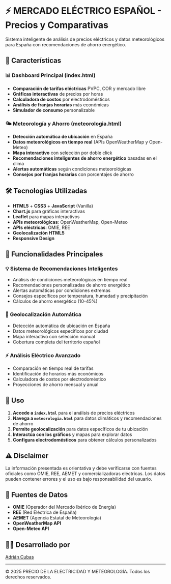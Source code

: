 # ⚡ MERCADO ELÉCTRICO ESPAÑOL - Precios y Comparativas

Sistema inteligente de análisis de precios eléctricos y datos meteorológicos para España con recomendaciones de ahorro energético.

## 🚀 Características

### 📊 Dashboard Principal (index.html)
- **Comparación de tarifas eléctricas** PVPC, COR y mercado libre
- **Gráficas interactivas** de precios por horas
- **Calculadora de costos** por electrodomésticos
- **Análisis de franjas horarias** más económicas
- **Simulador de consumo** personalizable

### 🌤️ Meteorología y Ahorro (meteorologia.html)
- **Detección automática de ubicación** en España
- **Datos meteorológicos en tiempo real** (APIs OpenWeatherMap y Open-Meteo)
- **Mapa interactivo** con selección por doble click
- **Recomendaciones inteligentes de ahorro energético** basadas en el clima
- **Alertas automáticas** según condiciones meteorológicas
- **Consejos por franjas horarias** con porcentajes de ahorro

## 🛠️ Tecnologías Utilizadas

- **HTML5** + **CSS3** + **JavaScript** (Vanilla)
- **Chart.js** para gráficas interactivas
- **Leaflet** para mapas interactivos
- **APIs meteorológicas**: OpenWeatherMap, Open-Meteo
- **APIs eléctricas**: OMIE, REE
- **Geolocalización HTML5**
- **Responsive Design**

## 🎯 Funcionalidades Principales

### 💡 Sistema de Recomendaciones Inteligentes
- Análisis de condiciones meteorológicas en tiempo real
- Recomendaciones personalizadas de ahorro energético
- Alertas automáticas por condiciones extremas
- Consejos específicos por temperatura, humedad y precipitación
- Cálculos de ahorro energético (10-45%)

### 📍 Geolocalización Automática
- Detección automática de ubicación en España
- Datos meteorológicos específicos por ciudad
- Mapa interactivo con selección manual
- Cobertura completa del territorio español

### ⚡ Análisis Eléctrico Avanzado
- Comparación en tiempo real de tarifas
- Identificación de horarios más económicos
- Calculadora de costos por electrodoméstico
- Proyecciones de ahorro mensual y anual

## 🚀 Uso

1. **Accede a `index.html`** para el análisis de precios eléctricos
2. **Navega a `meteorologia.html`** para datos climáticos y recomendaciones de ahorro
3. **Permite geolocalización** para datos específicos de tu ubicación
4. **Interactúa con los gráficos** y mapas para explorar datos
5. **Configura electrodomésticos** para obtener cálculos personalizados

## ⚠️ Disclaimer

La información presentada es orientativa y debe verificarse con fuentes oficiales como OMIE, REE, AEMET y comercializadoras eléctricas. Los datos pueden contener errores y el uso es bajo responsabilidad del usuario.

## 🔗 Fuentes de Datos

- **OMIE** (Operador del Mercado Ibérico de Energía)
- **REE** (Red Eléctrica de España)
- **AEMET** (Agencia Estatal de Meteorología)
- **OpenWeatherMap API**
- **Open-Meteo API**

## 👨‍💻 Desarrollado por

[Adrián Cubas](https://github.com/adriancubasalvarez)

---

© 2025 PRECIO DE LA ELECTRICIDAD Y METEOROLOGÍA. Todos los derechos reservados.
